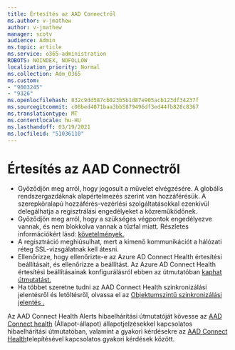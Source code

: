 ```yaml
---
title: Értesítés az AAD Connectről
ms.author: v-jmathew
author: v-jmathew
manager: scotv
audience: Admin
ms.topic: article
ms.service: o365-administration
ROBOTS: NOINDEX, NOFOLLOW
localization_priority: Normal
ms.collection: Adm_O365
ms.custom:
- "9003245"
- "9326"
ms.openlocfilehash: 832c9dd587cb023b5b1d87e905acb123df34237f
ms.sourcegitcommit: c08bed4071baa3bb5879496df3ed44fb828c8367
ms.translationtype: MT
ms.contentlocale: hu-HU
ms.lasthandoff: 03/19/2021
ms.locfileid: "51036110"
---
```

# <a name="notification-aad-connect"></a>Értesítés az AAD Connectről

- Győződjön meg arról, hogy jogosult a művelet elvégzésére. A globális rendszergazdáknak alapértelmezés szerint van hozzáférésük. A szerepköralapú hozzáférés-vezérlési szolgáltatásokkal ezenkívül delegálhatja a regisztrálási engedélyeket a közreműködőnek. [](https://docs.microsoft.com/azure/active-directory/connect-health/active-directory-aadconnect-health-operations)
- Győződjön meg arról, hogy a szükséges végpontok engedélyezve vannak, és nem blokkolva vannak a tűzfal miatt. Részletes információkért lásd: [követelmények.](https://docs.microsoft.com/azure/active-directory/hybrid/how-to-connect-health-agent-install)
- A regisztráció meghiúsulhat, mert a kimenő kommunikációt a hálózati réteg SSL-vizsgálatnak kell átesni.
- Ellenőrizze, hogy ellenőrizte-e az Azure AD Connect Health értesítési beállításait, és ellenőrizze a beállítást. Az Azure AD Connect Health értesítési beállításainak konfigurálásról ebben az útmutatóban [kaphat útmutatást.](https://docs.microsoft.com/azure/active-directory/hybrid/how-to-connect-health-operations)
- Ha többet szeretne tudni az AAD Connect Health szinkronizálási jelentésről és letöltésről, olvassa el az [Objektumszintű szinkronizálási jelentés .](https://docs.microsoft.com/azure/active-directory/hybrid/how-to-connect-health-sync)

Az AAD Connect Health Alerts hibaelhárítási útmutatóját kövesse az [AAD Connect health](https://docs.microsoft.com/azure/active-directory/hybrid/how-to-connect-health-data-freshness) (Állapot-állapot) állapotjelzésekkel kapcsolatos hibaelhárítási útmutatóban, valamint a gyakori kérdésekre az [AAD Connect Health](https://docs.microsoft.com/azure/active-directory/hybrid/reference-connect-health-faq)telepítésével kapcsolatos gyakori kérdések között.
